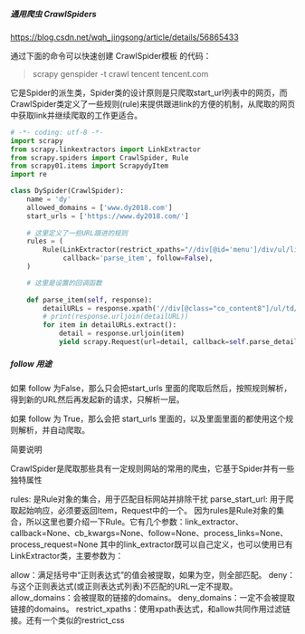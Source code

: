 ##### 通用爬虫 CrawlSpiders



https://blog.csdn.net/wqh_jingsong/article/details/56865433



通过下面的命令可以快速创建 CrawlSpider模板 的代码： 

> scrapy genspider -t crawl tencent tencent.com 

它是Spider的派生类，Spider类的设计原则是只爬取start_url列表中的网页，而CrawlSpider类定义了一些规则(rule)来提供跟进link的方便的机制，从爬取的网页中获取link并继续爬取的工作更适合。 

```python
# -*- coding: utf-8 -*-
import scrapy
from scrapy.linkextractors import LinkExtractor
from scrapy.spiders import CrawlSpider, Rule
from scrapy01.items import ScrapydyItem
import re

class DySpider(CrawlSpider):
    name = 'dy'
    allowed_domains = ['www.dy2018.com']
    start_urls = ['https://www.dy2018.com/']
	
    # 这里定义了一些URL跟进的规则
    rules = (
        Rule(LinkExtractor(restrict_xpaths="//div[@id='menu']/div/ul/li[position()<=11]/a"),
             callback='parse_item', follow=False),
    )

    # 这里是设置的回调函数
   
    def parse_item(self, response):
        detailURLs = response.xpath('//div[@class="co_content8"]/ul/td/table/tr/td/b/a[last()]/@href')
        # print(response.urljoin(detailURL))
        for item in detailURLs.extract():
            detail = response.urljoin(item)
            yield scrapy.Request(url=detail, callback=self.parse_detail)
```



##### follow 用途

 如果 follow 为False，那么只会把start_urls 里面的爬取后然后，按照规则解析，得到新的URL然后再发起新的请求，只解析一层。

如果 follow 为 True，那么会把 start_urls 里面的，以及里面里面的都使用这个规则解析，并自动爬取。



简要说明

CrawlSpider是爬取那些具有一定规则网站的常用的爬虫，它基于Spider并有一些独特属性

rules: 是Rule对象的集合，用于匹配目标网站并排除干扰 
parse_start_url: 用于爬取起始响应，必须要返回Item，Request中的一个。 
因为rules是Rule对象的集合，所以这里也要介绍一下Rule。它有几个参数：link_extractor、callback=None、cb_kwargs=None、follow=None、process_links=None、process_request=None 
其中的link_extractor既可以自己定义，也可以使用已有LinkExtractor类，主要参数为：

allow：满足括号中“正则表达式”的值会被提取，如果为空，则全部匹配。 
deny：与这个正则表达式(或正则表达式列表)不匹配的URL一定不提取。 
allow_domains：会被提取的链接的domains。 
deny_domains：一定不会被提取链接的domains。 
restrict_xpaths：使用xpath表达式，和allow共同作用过滤链接。还有一个类似的restrict_css 